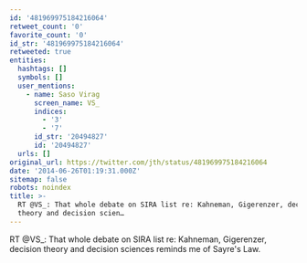 ```yaml
---
id: '481969975184216064'
retweet_count: '0'
favorite_count: '0'
id_str: '481969975184216064'
retweeted: true
entities:
  hashtags: []
  symbols: []
  user_mentions:
    - name: Saso Virag
      screen_name: VS_
      indices:
        - '3'
        - '7'
      id_str: '20494827'
      id: '20494827'
  urls: []
original_url: https://twitter.com/jth/status/481969975184216064
date: '2014-06-26T01:19:31.000Z'
sitemap: false
robots: noindex
title: >-
  RT @VS_: That whole debate on SIRA list re: Kahneman, Gigerenzer, decision
  theory and decision scien…
---
```


RT @VS_: That whole debate on SIRA list re: Kahneman, Gigerenzer, decision theory and decision sciences reminds me of Sayre's Law.